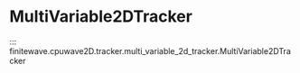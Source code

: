 # MultiVariable2DTracker
::: finitewave.cpuwave2D.tracker.multi_variable_2d_tracker.MultiVariable2DTracker
